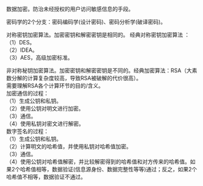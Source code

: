 数据加密。防治未经授权的用户访问敏感信息的手段。

密码学的2个分支：密码编码学(设计密码)、密码分析学(破译密码)。

对称密钥加密算法。加密密钥和解密密钥是相同的。
经典对称密钥加密算法  ：
（1）DES。  
（2）IDEA。  
（3）AES，高级加密标准。  

非对称秘钥加密算法。加密密钥和解密密钥是不同的。经典加密算法：RSA（大素数分解的计算复杂度较高，导致RSA被破解的代价很高）。  
需要理解RSA各个计算环节的目的/含义。  
加密通信的过程：  
（1）生成公钥和私钥。  
（2）使用公钥对明文进行加密。  
（3）通信。  
（4）使用私钥对密文进行解密。  
数字签名的过程：  
（1）生成公钥和私钥。  
（2）计算明文的哈希值，并使用私钥对哈希值加密。  
（3）通信。  
（4）使用公钥对哈希值解密，并比较解密得到的哈希值和对方传来的哈希值。如果2个哈希值相等，数据验证(信息源身份、数据完整性等等)通过；反之，如果2个哈希值不相等，数据验证不通过。  


